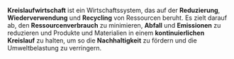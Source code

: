 **Kreislaufwirtschaft** ist ein Wirtschaftssystem, das auf der **Reduzierung**, **Wiederverwendung** und **Recycling** von Ressourcen beruht. Es zielt darauf ab, den **Ressourcenverbrauch** zu minimieren, **Abfall** und **Emissionen** zu reduzieren und Produkte und Materialien in einem **kontinuierlichen Kreislauf** zu halten, um so die **Nachhaltigkeit** zu fördern und die Umweltbelastung zu verringern.